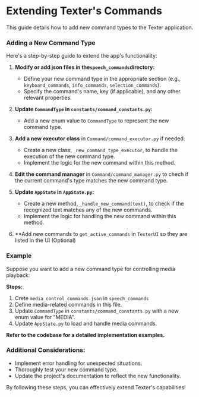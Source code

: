 # Extending Texter's Commands

This guide details how to add new command types to the Texter application.

### Adding a New Command Type

Here's a step-by-step guide to extend the app's functionality:

1. **Modify or add json files in the`speech_commands`directory:**
   * Define your new command type in the appropriate section (e.g., `keyboard_commands`, `info_commands`, `selection_commands`).
   * Specify the command's name, key (if applicable), and any other relevant properties.

2. **Update `CommandType` in `constants/command_constants.py`:**
   * Add a new enum value to `CommandType` to represent the new command type.

3. **Add a new executor class** in `Command/command_executor.py` if needed:
   * Create a new class, `_new_command_type_executor`, to handle the execution of the new command type.
   * Implement the logic for the new command within this method.
  
4. **Edit the command manager** in `Command/command_manager.py` to chech if the current command's type matches the new command type.
   
6. **Update `AppState` in `AppState.py`:**
   * Create a new method, `_handle_new_command(text)`, to check if the recognized text matches any of the new commands.
   * Implement the logic for handling the new command within this method.

7. **Add new commands to `get_active_commands` in `TexterUI` so they are listed in the UI (Optional)

### Example

Suppose you want to add a new command type for controlling media playback:

**Steps:**

1. Crete `media_control_commands.json` in `speech_commands`
2. Define media-related commands in this file.
3. Update `CommandType` in `constants/command_constants.py` with a new enum value for "MEDIA".
5. Update `AppState.py` to load and handle media commands.

**Refer to the codebase for a detailed implementation examples.**

### Additional Considerations:

* Implement error handling for unexpected situations.
* Thoroughly test your new command type.
* Update the project's documentation to reflect the new functionality.

By following these steps, you can effectively extend Texter's capabilities!
